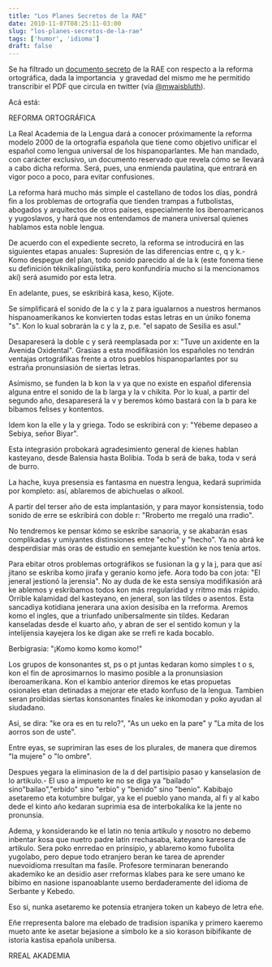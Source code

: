 ```yaml
---
title: "Los Planes Secretos de la RAE"
date: 2010-11-07T08:25:11-03:00
slug: "los-planes-secretos-de-la-rae"
tags: ['humor', 'idioma']
draft: false
---
```


Se ha filtrado un [documento secreto](http://bit.ly/dzr08R) de la RAE
con respecto a la reforma ortográfica, dada la importancia  y gravedad
del mismo me he permitido transcribir el PDF que circula en twitter (vía
[\@mwaisbluth](http://twitter.com/#!/mwaissbluth)).

Acá está:

REFORMA ORTOGRÁFICA

La Real Academia de la Lengua dará a conocer próximamente la reforma
modelo 2000 de la ortografía española que tiene como objetivo unificar
el español como lengua universal de los hispanoparlantes. Me han
mandado, con carácter exclusivo, un documento reservado que revela cómo
se llevará a cabo dicha reforma. Será, pues, una enmienda paulatina, que
entrará en vigor poco a poco, para evitar confusiones.

La reforma hará mucho más simple el castellano de todos los días, pondrá
fin a los problemas de ortografía que tienden trampas a futbolistas,
abogados y arquitectos de otros países, especialmente los
iberoamericanos y yugoslavos, y hará que nos entendamos de manera
universal quienes hablamos esta noble lengua.

De acuerdo con el expediente secreto, la reforma se introducirá en las
siguientes etapas anuales: Supresión de las diferencias entre c, q y k.-
Komo despegue del plan, todo sonido parecido al de la k (este fonema
tiene su definición téknikalingüístika, pero konfundiría mucho si la
mencionamos akí) será asumido por esta letra.

En adelante, pues, se eskribirá kasa, keso, Kijote.

Se simplificará el sonido de la c y la z para igualarnos a nuestros
hermanos hispanoamerikanos ke konvierten todas estas letras en un úniko
fonema "s". Kon lo kual sobrarán la c y la z, p.e. "el sapato de
Sesilia es asul."

Desapareserá la doble c y será reemplasada por x: "Tuve un axidente en
la Avenida Oxidental". Grasias a esta modifikasión los españoles no
tendrán ventajas ortográfikas frente a otros pueblos hispanoparlantes
por su estraña pronunsiasión de siertas letras.

Asímismo, se funden la b kon la v ya que no existe en español diferensia
alguna entre el sonido de la b larga y la v chikita. Por lo kual, a
partir del segundo año, desapareserá la v y beremos kómo bastará con la
b para ke bibamos felises y kontentos.

Idem kon la elle y la y griega. Todo se eskribirá con y: "Yébeme
depaseo a Sebiya, señor Biyar".

Esta integrasión probokará agradesimiento general de kienes hablan
kasteyano, desde Balensia hasta Bolibia. Toda b será de baka, toda v
será de burro.

La hache, kuya presensia es fantasma en nuestra lengua, kedará suprimida
por kompleto: así, ablaremos de abichuelas o alkool.

A partir del terser año de esta implantasión, y para mayor konsistensia,
todo sonido de erre se eskribirá con doble r: "Rroberto me rregaló una
rradio".

No tendremos ke pensar kómo se eskribe sanaoria, y se akabarán esas
complikadas y umiyantes distinsiones entre "echo" y "hecho". Ya no
abrá ke desperdisiar más oras de estudio en semejante kuestión ke nos
tenía artos.

Para ebitar otros problemas ortográfikos se fusionan la g y la j, para
que así jitano se eskriba komo jirafa y geranio komo jefe. Aora todo ba
con jota: "El jeneral jestionó la jerensia". No ay duda de ke esta
sensiya modifikasión ará ke ablemos y eskribamos todos kon más
rregularidad y rritmo más rrápido. Orrible kalamidad del kasteyano, en
jeneral, son las tildes o asentos. Esta sancadiya kotidiana jenerara una
axion desisiba en la rreforma. Aremos komo el ingles, que a triunfado
unibersalmente sin tildes. Kedaran kanseladas desde el kuarto año, y
abran de ser el sentido komun y la intelijensia kayejera los ke digan
ake se rrefi re kada bocablo.

Berbigrasia: "¡Komo komo komo komo!"

Los grupos de konsonantes st, ps o pt juntas kedaran komo simples t o s,
kon el fin de aprosimarnos lo masimo posible a la pronunsiasion
iberoamerikana. Kon el kambio anterior diremos ke etas propuetas
osionales etan detinadas a mejorar ete etado konfuso de la lengua.
Tambien seran proibidas siertas konsonantes finales ke inkomodan y poko
ayudan al siudadano.

Asi, se dira: "ke ora es en tu relo?", "As un ueko en la pare" y
"La mita de los aorros son de uste".

Entre eyas, se suprimiran las eses de los plurales, de manera que
diremos "la mujere" o "lo ombre".

Despues yegara la eliminasion de la d del partisipio pasao y kanselasion
de lo artikulo.- El uso a impueto ke no se diga ya "bailado"
sino"bailao","erbido" sino "erbio" y "benido" sino "benio".
Kabibajo asetaremo eta kotumbre bulgar, ya ke el pueblo yano manda, al
fi y al kabo dede el kinto año kedaran suprimia esa de interbokalika ke
la jente no pronunsia.

Adema, y konsiderando ke el latin no tenia artikulo y nosotro no debemo
inbentar kosa que nuetro padre latin rrechasaba, kateyano karesera de
artikulo. Sera poko enrredao en prinsipio, y ablaremo komo fubolita
yugolabo, pero depue todo etranjero beran ke tarea de aprender
nuevoidioma rresultan ma fasile. Profesore terminaran benerando
akademiko ke an desidio aser rreformas klabes para ke sere umano ke
bibimo en nasione ispanoablante usemo berdaderamente del idioma de
Serbante y Kebedo.

Eso si, nunka asetaremo ke potensia etranjera token un kabeyo de letra
eñe.

Eñe rrepresenta balore ma elebado de tradision ispanika y primero
kaeremo mueto ante ke asetar bejasione a simbolo ke a sio korason
bibifikante de istoria kastisa epañola unibersa.

RREAL AKADEMIA
